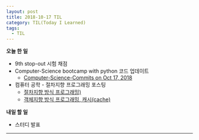 ```yaml
---
layout: post
title: 2018-10-17 TIL
category: TIL(Today I Learned)
tags:
  - TIL
---
```




**오늘 한 일**

- 9th stop-out 시험 채점
- Computer-Science bootcamp with python 코드 업데이트
  - [Computer-Science-Commits on Oct 17, 2018](https://github.com/KwonSoonWoo/Computer-Science/commits/master)
- 컴퓨터 공학 - 절차지향 프로그래밍 포스팅
  - [절차지향 방식 프로그래밍)](https://kwonsoonwoo.github.io/%EC%BB%B4%ED%93%A8%ED%84%B0%20%EA%B3%B5%ED%95%99/2018/10/17/cs-with-python-%EC%A0%88%EC%B0%A8%EC%A7%80%ED%96%A5-%EB%B0%A9%EC%8B%9D-%ED%94%84%EB%A1%9C%EA%B7%B8%EB%9E%98%EB%B0%8D.html)
  - [객체지향 방식 프로그래밍, 캐시(cache)](https://kwonsoonwoo.github.io/%EC%BB%B4%ED%93%A8%ED%84%B0%20%EA%B3%B5%ED%95%99/2018/10/17/cs-with-python-%EA%B0%9D%EC%B2%B4%EC%A7%80%ED%96%A5-%EB%B0%A9%EC%8B%9D-%ED%94%84%EB%A1%9C%EA%B7%B8%EB%9E%98%EB%B0%8D,-%EC%BA%90%EC%8B%9C(cache).html)

**내일 할 일**

- 스터디 발표



---


